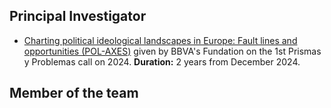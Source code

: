 ## Principal Investigator
* [Charting political ideological landscapes in Europe: Fault lines and opportunities (POL-AXES)](https://www.fbbva.es/noticias/seleccionados-11-proyectos-prismas-problemas/) given by BBVA's Fundation on the 1st Prismas y Problemas call on 2024. **Duration:** 2 years from December 2024.



## Member of the team

